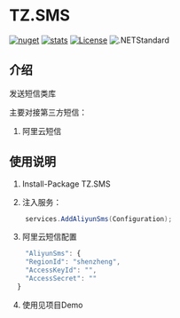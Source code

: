 # TZ.SMS

[![nuget](https://img.shields.io/nuget/v/TZ.SMS.svg?style=flat-square)](https://www.nuget.org/packages/TZ.SMS) 
[![stats](https://img.shields.io/nuget/dt/TZ.SMS.svg?style=flat-square)](https://www.nuget.org/stats/packages/TZ.SMS?groupby=Version)
[![License](https://img.shields.io/badge/license-Apache2.0-blue.svg)](https://github.com/tanyongzheng/TZ.SMS/blob/master/LICENSE)
![.NETStandard](https://img.shields.io/badge/.NETStandard-%3E%3D2.0-green.svg)

## 介绍
发送短信类库

主要对接第三方短信：
1. 阿里云短信


## 使用说明

1. Install-Package TZ.SMS

2. 注入服务：
```cs
    services.AddAliyunSms(Configuration);
```

3. 阿里云短信配置
```js
    "AliyunSms": {
    "RegionId": "shenzheng",
    "AccessKeyId": "",
    "AccessSecret": ""
  }
```

4. 使用见项目Demo
